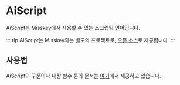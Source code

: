 # AiScript
AiScript는 Misskey에서 사용할 수 있는 스크립팅 언어입니다.

::: tip
AiScript는 Misskey와는 별도의 프로젝트로, [오픈 소스](https://github.com/syuilo/aiscript)로 제공됩니다.
:::

## 사용법
AiScript의 구문이나 내장 함수 등의 문서는 [여기](https://github.com/syuilo/aiscript/tree/master/docs)에서 제공하고 있습니다.
